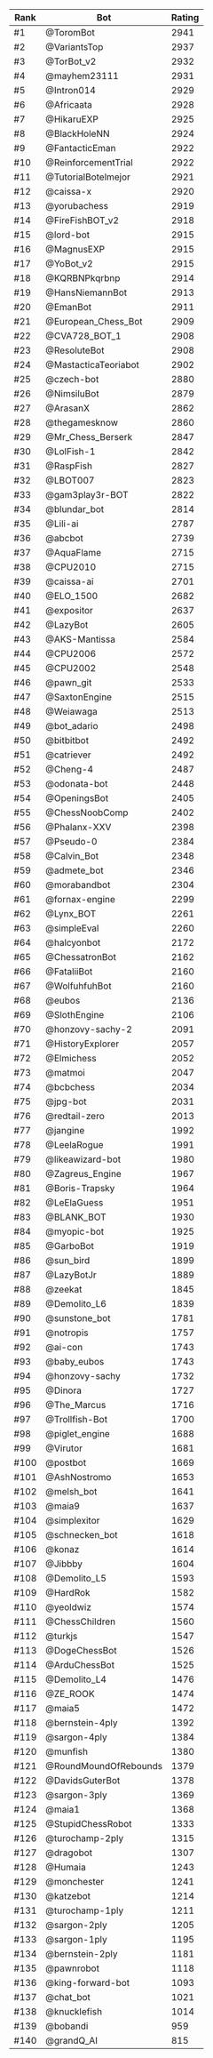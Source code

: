 Rank|Bot|Rating
---|---|---
#1|@ToromBot|2941
#2|@VariantsTop|2937
#3|@TorBot_v2|2932
#4|@mayhem23111|2931
#5|@Intron014|2929
#6|@Africaata|2928
#7|@HikaruEXP|2925
#8|@BlackHoleNN|2924
#9|@FantacticEman|2922
#10|@ReinforcementTrial|2922
#11|@TutorialBotelmejor|2921
#12|@caissa-x|2920
#13|@yorubachess|2919
#14|@FireFishBOT_v2|2918
#15|@lord-bot|2915
#16|@MagnusEXP|2915
#17|@YoBot_v2|2915
#18|@KQRBNPkqrbnp|2914
#19|@HansNiemannBot|2913
#20|@EmanBot|2911
#21|@European_Chess_Bot|2909
#22|@CVA728_BOT_1|2908
#23|@ResoluteBot|2908
#24|@MastacticaTeoriabot|2902
#25|@czech-bot|2880
#26|@NimsiluBot|2879
#27|@ArasanX|2862
#28|@thegamesknow|2860
#29|@Mr_Chess_Berserk|2847
#30|@LolFish-1|2842
#31|@RaspFish|2827
#32|@LBOT007|2823
#33|@gam3play3r-BOT|2822
#34|@blundar_bot|2814
#35|@Lili-ai|2787
#36|@abcbot|2739
#37|@AquaFlame|2715
#38|@CPU2010|2715
#39|@caissa-ai|2701
#40|@ELO_1500|2682
#41|@expositor|2637
#42|@LazyBot|2605
#43|@AKS-Mantissa|2584
#44|@CPU2006|2572
#45|@CPU2002|2548
#46|@pawn_git|2533
#47|@SaxtonEngine|2515
#48|@Weiawaga|2513
#49|@bot_adario|2498
#50|@bitbitbot|2492
#51|@catriever|2492
#52|@Cheng-4|2487
#53|@odonata-bot|2448
#54|@OpeningsBot|2405
#55|@ChessNoobComp|2402
#56|@Phalanx-XXV|2398
#57|@Pseudo-0|2384
#58|@Calvin_Bot|2348
#59|@admete_bot|2346
#60|@morabandbot|2304
#61|@fornax-engine|2299
#62|@Lynx_BOT|2261
#63|@simpleEval|2260
#64|@halcyonbot|2172
#65|@ChessatronBot|2162
#66|@FataliiBot|2160
#67|@WolfuhfuhBot|2160
#68|@eubos|2136
#69|@SlothEngine|2106
#70|@honzovy-sachy-2|2091
#71|@HistoryExplorer|2057
#72|@Elmichess|2052
#73|@matmoi|2047
#74|@bcbchess|2034
#75|@jpg-bot|2031
#76|@redtail-zero|2013
#77|@jangine|1992
#78|@LeelaRogue|1991
#79|@likeawizard-bot|1980
#80|@Zagreus_Engine|1967
#81|@Boris-Trapsky|1964
#82|@LeElaGuess|1951
#83|@BLANK_BOT|1930
#84|@myopic-bot|1925
#85|@GarboBot|1919
#86|@sun_bird|1899
#87|@LazyBotJr|1889
#88|@zeekat|1845
#89|@Demolito_L6|1839
#90|@sunstone_bot|1781
#91|@notropis|1757
#92|@ai-con|1743
#93|@baby_eubos|1743
#94|@honzovy-sachy|1732
#95|@Dinora|1727
#96|@The_Marcus|1716
#97|@Trollfish-Bot|1700
#98|@piglet_engine|1688
#99|@Virutor|1681
#100|@postbot|1669
#101|@AshNostromo|1653
#102|@melsh_bot|1641
#103|@maia9|1637
#104|@simplexitor|1629
#105|@schnecken_bot|1618
#106|@konaz|1614
#107|@Jibbby|1604
#108|@Demolito_L5|1593
#109|@HardRok|1582
#110|@yeoldwiz|1574
#111|@ChessChildren|1560
#112|@turkjs|1547
#113|@DogeChessBot|1526
#114|@ArduChessBot|1525
#115|@Demolito_L4|1476
#116|@ZE_ROOK|1474
#117|@maia5|1472
#118|@bernstein-4ply|1392
#119|@sargon-4ply|1384
#120|@munfish|1380
#121|@RoundMoundOfRebounds|1379
#122|@DavidsGuterBot|1378
#123|@sargon-3ply|1369
#124|@maia1|1368
#125|@StupidChessRobot|1333
#126|@turochamp-2ply|1315
#127|@dragobot|1307
#128|@Humaia|1243
#129|@monchester|1241
#130|@katzebot|1214
#131|@turochamp-1ply|1211
#132|@sargon-2ply|1205
#133|@sargon-1ply|1195
#134|@bernstein-2ply|1181
#135|@pawnrobot|1118
#136|@king-forward-bot|1093
#137|@chat_bot|1021
#138|@knucklefish|1014
#139|@bobandi|959
#140|@grandQ_AI|815
